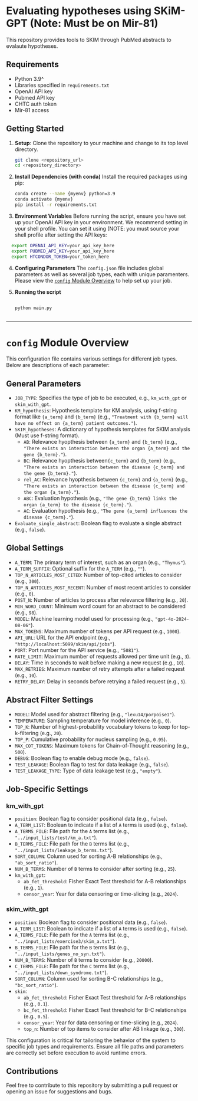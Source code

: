 # Evaluating hypotheses using SKiM-GPT (Note: Must be on Mir-81)
This repository provides tools to SKIM through PubMed abstracts to evalaute hypotheses.


 ## Requirements

 - Python 3.9^
 - Libraries specified in `requirements.txt`
 - OpenAI API key
 - Pubmed API key
 - CHTC auth token
 - Mir-81 access 

 ## Getting Started

 1. **Setup**:
    Clone the repository to your machine and change to its top level directory. 

    ```bash
    git clone <repository_url>
    cd <repository_directory>
    ```

 2. **Install Dependencies (with conda)**
    Install the required packages using pip:
    ```bash
    conda create --name {myenv} python=3.9
    conda activate {myenv}
    pip install -r requirements.txt
    ```
3. **Environment Variables**
   Before running the script, ensure you have set up your OpenAI API key in your environment. We recommend setting in your shell profile. You can set it using (NOTE: you must source your shell profile after setting the API keys:
  ```bash
    export OPENAI_API_KEY=your_api_key_here
    export PUBMED_API_KEY=your_api_key_here
    export HTCONDOR_TOKEN=your_token_here
```

4. **Configuring Parameters**
The `config.json` file includes global parameters as well as several job types, each with unique paramenters. Please view the [`config` Module Overview](#config-overview) to help set up your job.

5. **Running the script**

   ```bash
   
   python main.py
 
   ```
----------------------------------------------------------------------------------------------------------------------------------------------------------------------------------------------
<a name="config-overview"></a>
# `config` Module Overview

This configuration file contains various settings for different job types. Below are descriptions of each parameter:

## General Parameters

- `JOB_TYPE`: Specifies the type of job to be executed, e.g., `km_with_gpt` or `skim_with_gpt`.
- `KM_hypothesis`: Hypothesis template for KM analysis, using f-string format like `{a_term}` and `{b_term}` (e.g., `"Treatment with {b_term} will have no effect on {a_term} patient outcomes."`).
- `SKIM_hypotheses`: A dictionary of hypothesis templates for SKIM analysis (Must use f-string format).
  - `AB`: Relevance hyopthesis between `{a_term}` and `{b_term}` (e.g., `"There exists an interaction between the organ {a_term} and the gene {b_term}."`).
  - `BC`: Relevance hyopthesis between`{c_term}` and `{b_term}` (e.g., `"There exists an interaction between the disease {c_term} and the gene {b_term}."`).
  - `rel_AC`: Relevance hyopthesis between `{c_term}` and `{a_term}` (e.g., `"There exists an interaction between the disease {c_term} and the organ {a_term}."`).
  - `ABC`: Evaluation hypothesis (e.g., `"The gene {b_term} links the organ {a_term} to the disease {c_term}."`).
  - `AC`: Evaluation hypothesis (e.g., `"The gene {a_term} influences the disease {c_term}."`).
- `Evaluate_single_abstract`: Boolean flag to evaluate a single abstract (e.g., `false`).

## Global Settings

- `A_TERM`: The primary term of interest, such as an organ (e.g., `"Thymus"`).
- `A_TERM_SUFFIX`: Optional suffix for the `A_TERM` (e.g., `""`).
- `TOP_N_ARTICLES_MOST_CITED`: Number of top-cited articles to consider (e.g., `300`).
- `TOP_N_ARTICLES_MOST_RECENT`: Number of most recent articles to consider (e.g., `0`).
- `POST_N`: Number of articles to process after relevance filtering (e.g., `20`).
- `MIN_WORD_COUNT`: Minimum word count for an abstract to be considered (e.g., `98`).
- `MODEL`: Machine learning model used for processing (e.g., `"gpt-4o-2024-08-06"`).
- `MAX_TOKENS`: Maximum number of tokens per API request (e.g., `1000`).
- `API_URL`: URL for the API endpoint (e.g., `"http://localhost:5099/skim/api/jobs"`).
- `PORT`: Port number for the API service (e.g., `"5081"`).
- `RATE_LIMIT`: Maximum number of requests allowed per time unit (e.g., `3`).
- `DELAY`: Time in seconds to wait before making a new request (e.g., `10`).
- `MAX_RETRIES`: Maximum number of retry attempts after a failed request (e.g., `10`).
- `RETRY_DELAY`: Delay in seconds before retrying a failed request (e.g., `5`).

## Abstract Filter Settings

- `MODEL`: Model used for abstract filtering (e.g., `"lexu14/porpoise1"`).
- `TEMPERATURE`: Sampling temperature for model inference (e.g., `0`).
- `TOP_K`: Number of highest-probability vocabulary tokens to keep for top-k-filtering (e.g., `20`).
- `TOP_P`: Cumulative probability for nucleus sampling (e.g., `0.95`).
- `MAX_COT_TOKENS`: Maximum tokens for Chain-of-Thought reasoning (e.g., `500`).
- `DEBUG`: Boolean flag to enable debug mode (e.g., `false`).
- `TEST_LEAKAGE`: Boolean flag to test for data leakage (e.g., `false`).
- `TEST_LEAKAGE_TYPE`: Type of data leakage test (e.g., `"empty"`).

## Job-Specific Settings

### km_with_gpt

- `position`: Boolean flag to consider positional data (e.g., `false`).
- `A_TERM_LIST`: Boolean to indicate if a list of `A` terms is used (e.g., `false`).
- `A_TERMS_FILE`: File path for the `A` terms list (e.g., `"../input_lists/test/km_a.txt"`).
- `B_TERMS_FILE`: File path for the `B` terms list (e.g., `"../input_lists/leakage_b_terms.txt"`).
- `SORT_COLUMN`: Column used for sorting A-B relationships (e.g., `"ab_sort_ratio"`).
- `NUM_B_TERMS`: Number of `B` terms to consider after sorting (e.g., `25`).
- `km_with_gpt`:
  - `ab_fet_threshold`: Fisher Exact Test threshold for A-B relationships (e.g., `1`).
  - `censor_year`: Year for data censoring or time-slicing (e.g., `2024`).

### skim_with_gpt

- `position`: Boolean flag to consider positional data (e.g., `false`).
- `A_TERM_LIST`: Boolean to indicate if a list of `A` terms is used (e.g., `false`).
- `A_TERMS_FILE`: File path for the `A` terms list (e.g., `"../input_lists/exercise3/skim_a.txt"`).
- `B_TERMS_FILE`: File path for the `B` terms list (e.g., `"../input_lists/genes_no_syn.txt"`).
- `NUM_B_TERMS`: Number of `B` terms to consider (e.g., `20000`).
- `C_TERMS_FILE`: File path for the `C` terms list (e.g., `"../input_lists/down_syndrome.txt"`).
- `SORT_COLUMN`: Column used for sorting B-C relationships (e.g., `"bc_sort_ratio"`).
- `skim`:
  - `ab_fet_threshold`: Fisher Exact Test threshold for A-B relationships (e.g., `0.1`).
  - `bc_fet_threshold`: Fisher Exact Test threshold for B-C relationships (e.g., `0.5`).
  - `censor_year`: Year for data censoring or time-slicing (e.g., `2024`).
  - `top_n`: Number of top items to consider after AB linkage (e.g., `300`).

This configuration is critical for tailoring the behavior of the system to specific job types and requirements. Ensure all file paths and parameters are correctly set before execution to avoid runtime errors.
## Contributions
Feel free to contribute to this repository by submitting a pull request or opening an issue for suggestions and bugs.
